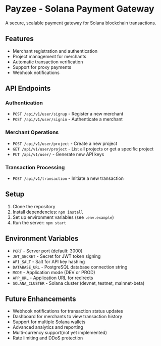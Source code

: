 # Payzee - Solana Payment Gateway

A secure, scalable payment gateway for Solana blockchain transactions.

## Features

- Merchant registration and authentication
- Project management for merchants
- Automatic transaction verification
- Support for proxy payments
- Webhook notifications 

## API Endpoints

### Authentication

- `POST /api/v1/user/signup` - Register a new merchant
- `POST /api/v1/user/signin` - Authenticate a merchant

### Merchant Operations

- `POST /api/v1/user/project` - Create a new project
- `GET /api/v1/user/project` - List all projects or get a specific project
- `PUT /api/v1/user/` - Generate new API keys

### Transaction Processing

- `POST /api/v1/transaction` - Initiate a new transaction

## Setup

1. Clone the repository
2. Install dependencies: `npm install`
3. Set up environment variables (see `.env.example`)
4. Run the server: `npm start`

## Environment Variables

- `PORT` - Server port (default: 3000)
- `JWT_SECRET` - Secret for JWT token signing
- `API_SALT` - Salt for API key hashing
- `DATABASE_URL` - PostgreSQL database connection string
- `MODE` - Application mode (DEV or PROD)
- `APP_URL` - Application URL for redirects
- `SOLANA_CLUSTER` - Solana cluster (devnet, testnet, mainnet-beta)

## Future Enhancements

- Webhook notifications for transaction status updates
- Dashboard for merchants to view transaction history
- Support for multiple Solana wallets
- Advanced analytics and reporting
- Multi-currency support(not yet implemented)
- Rate limiting and DDoS protection
